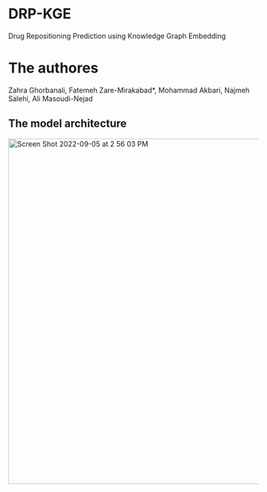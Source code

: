 # DRP-KGE
Drug Repositioning Prediction using Knowledge Graph Embedding
# The authores
Zahra Ghorbanali, Fatemeh Zare-Mirakabad*, Mohammad Akbari, Najmeh Salehi, Ali Masoudi-Nejad

## The model architecture

<img width="694" alt="Screen Shot 2022-09-05 at 2 56 03 PM" src="https://user-images.githubusercontent.com/53209315/194271349-9f029948-1114-44b6-a8d7-dc122993b3eb.png">
